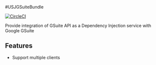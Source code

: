 #USJGSuiteBundle

[![CircleCI](https://circleci.com/gh/USJ/GSuiteBundle.svg?style=svg)](https://circleci.com/gh/USJ/GSuiteBundle)

Provide integration of GSuite API as a Dependency Injection service with Google GSuite

## Features

- Support multiple clients

